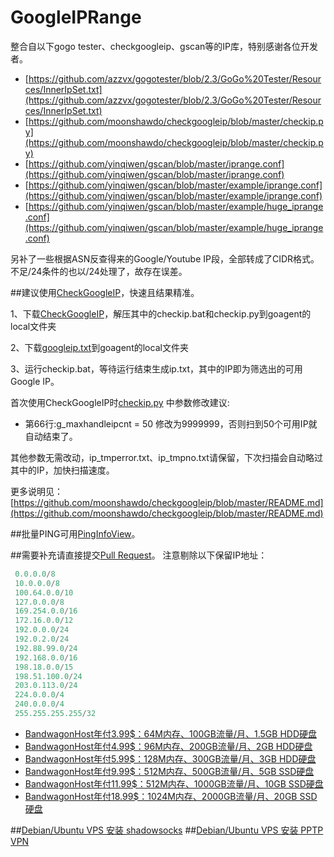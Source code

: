# GoogleIPRange
整合自以下gogo tester、checkgoogleip、gscan等的IP库，特别感谢各位开发者。

* [https://github.com/azzvx/gogotester/blob/2.3/GoGo%20Tester/Resources/InnerIpSet.txt](https://github.com/azzvx/gogotester/blob/2.3/GoGo%20Tester/Resources/InnerIpSet.txt)
* [https://github.com/moonshawdo/checkgoogleip/blob/master/checkip.py](https://github.com/moonshawdo/checkgoogleip/blob/master/checkip.py)
* [https://github.com/yinqiwen/gscan/blob/master/iprange.conf](https://github.com/yinqiwen/gscan/blob/master/iprange.conf)
* [https://github.com/yinqiwen/gscan/blob/master/example/iprange.conf](https://github.com/yinqiwen/gscan/blob/master/example/iprange.conf)
* [https://github.com/yinqiwen/gscan/blob/master/example/huge_iprange.conf](https://github.com/yinqiwen/gscan/blob/master/example/huge_iprange.conf)

另补了一些根据ASN反查得来的Google/Youtube IP段，全部转成了CIDR格式。
不足/24条件的也以/24处理了，故存在误差。

##建议使用[CheckGoogleIP](https://github.com/moonshawdo/checkgoogleip/)，快速且结果精准。

1、下载[CheckGoogleIP](https://github.com/moonshawdo/checkgoogleip/archive/master.zip)，解压其中的checkip.bat和checkip.py到goagent的local文件夹

2、下载[googleip.txt](https://raw.githubusercontent.com/CNMan/GoogleIPRange/master/googleip.txt)到goagent的local文件夹

3、运行checkip.bat，等待运行结束生成ip.txt，其中的IP即为筛选出的可用Google IP。

首次使用CheckGoogleIP时[checkip.py](https://github.com/moonshawdo/checkgoogleip/blob/master/checkip.py) 中参数修改建议:

* 第66行:g_maxhandleipcnt = 50 修改为9999999，否则扫到50个可用IP就自动结束了。

其他参数无需改动，ip_tmperror.txt、ip_tmpno.txt请保留，下次扫描会自动略过其中的IP，加快扫描速度。

更多说明见：[https://github.com/moonshawdo/checkgoogleip/blob/master/README.md](https://github.com/moonshawdo/checkgoogleip/blob/master/README.md)

##批量PING可用[PingInfoView](http://www.nirsoft.net/utils/multiple_ping_tool.html)。

##需要补充请直接提交[Pull Request](https://github.com/CNMan/GoogleIPRange/pulls)。
注意剔除以下保留IP地址：

```python
 0.0.0.0/8
 10.0.0.0/8
 100.64.0.0/10
 127.0.0.0/8
 169.254.0.0/16
 172.16.0.0/12
 192.0.0.0/24
 192.0.2.0/24
 192.88.99.0/24
 192.168.0.0/16
 198.18.0.0/15
 198.51.100.0/24
 203.0.113.0/24
 224.0.0.0/4
 240.0.0.0/4
 255.255.255.255/32
```

* [BandwagonHost年付3.99$：64M内存、100GB流量/月、1.5GB HDD硬盘](https://bandwagonhost.com/aff.php?aff=1366&pid=19)
* [BandwagonHost年付4.99$：96M内存、200GB流量/月、2GB HDD硬盘](https://bandwagonhost.com/aff.php?aff=1366&pid=20)
* [BandwagonHost年付5.99$：128M内存、300GB流量/月、3GB HDD硬盘](https://bandwagonhost.com/aff.php?aff=1366&pid=21)
* [BandwagonHost年付9.99$：512M内存、500GB流量/月、5GB SSD硬盘](https://bandwagonhost.com/aff.php?aff=1366&pid=22)
* [BandwagonHost年付11.99$：512M内存、1000GB流量/月、10GB SSD硬盘](https://bandwagonhost.com/aff.php?aff=1366&pid=27)
* [BandwagonHost年付18.99$：1024M内存、2000GB流量/月、20GB SSD硬盘](https://bandwagonhost.com/aff.php?aff=1366&pid=28)

##[Debian/Ubuntu VPS 安装 shadowsocks](http://goo.gl/QtpSGD)
##[Debian/Ubuntu VPS 安装 PPTP VPN](http://goo.gl/dxVBLB)
